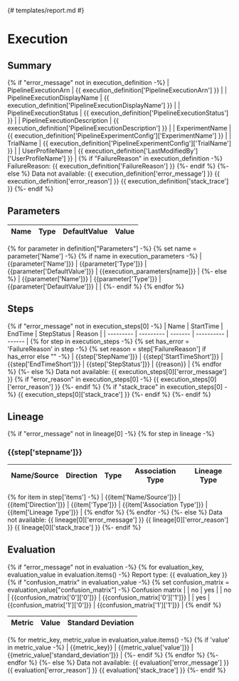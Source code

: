 {# templates/report.md #}

# Execution

## Summary

{% if "error_message" not in execution_definition  -%}
| PipelineExecutionArn | {{ execution_definition['PipelineExecutionArn'] }} |
| PipelineExecutionDisplayName | {{ execution_definition['PipelineExecutionDisplayName'] }} |
| PipelineExecutionStatus | {{ execution_definition['PipelineExecutionStatus'] }} |
| PipelineExecutionDescription | {{ execution_definition['PipelineExecutionDescription'] }} |
| ExperimentName | {{ execution_definition['PipelineExperimentConfig']['ExperimentName'] }} |
| TrialName | {{ execution_definition['PipelineExperimentConfig']['TrialName'] }} |
| UserProfileName | {{ execution_definition['LastModifiedBy']['UserProfileName'] }} |
{% if "FailureReason" in execution_definition  -%}
FailureReason: {{ execution_definition['FailureReason'] }}
{%- endif  %}
{%- else  %}
Data not available:
{{ execution_definition['error_message'] }}
{{ execution_definition['error_reason'] }}
{{ execution_definition['stack_trace'] }}
{%- endif  %}

## Parameters

| Name      | Type | DefaultValue | Value | 
| --------- | ---- | ------------ | ----- | 
{% for parameter in definition["Parameters"] -%}
{% set name = parameter['Name'] -%}
{% if name in execution_parameters -%}
| {{parameter['Name']}} | {{parameter['Type']}} | {{parameter['DefaultValue']}} | {{execution_parameters[name]}} |
{%- else  %}
| {{parameter['Name']}} | {{parameter['Type']}} | {{parameter['DefaultValue']}} |  |
{%- endif  %}
{% endfor %}

## Steps

{% if "error_message" not in execution_steps[0]  -%}
| Name      | StartTime | EndTime | StepStatus | Reason |
| --------- | --------- | ------- | ---------- | ------ |
{% for step in execution_steps -%}
{% set has_error = 'FailureReason' in step -%}
{% set reason = step['FailureReason'] if has_error else "" -%}
| {{step['StepName']}} | {{step['StartTimeShort']}} | {{step['EndTimeShort']}} | {{step['StepStatus']}} | {{reason}} |
{% endfor %}
{%- else  %}
Data not available:
{{ execution_steps[0]['error_message'] }}
{% if "error_reason" in execution_steps[0]  -%}
{{ execution_steps[0]['error_reason'] }}
{%- endif  %}
{% if "stack_trace" in execution_steps[0]  -%}
{{ execution_steps[0]['stack_trace'] }}
{%- endif  %}
{%- endif  %}

## Lineage

{% if "error_message" not in lineage[0]  -%}
{% for step in lineage -%}

### {{step['stepname']}}

| Name/Source   | Direction | Type | Association Type | Lineage Type |
| ------------- | --------- | ---- | ---------------- | ------------ |
{% for item in step['items']  -%}
| {{item['Name/Source']}} | {{item['Direction']}} | {{item['Type']}} | {{item['Association Type']}} | {{item['Lineage Type']}} |
{% endfor  %}
{% endfor -%}
{%- else  %}
Data not available:
{{ lineage[0]['error_message'] }}
{{ lineage[0]['error_reason'] }}
{{ lineage[0]['stack_trace'] }}
{%- endif  %}

## Evaluation

{% if "error_message" not in evaluation  -%}
{% for evaluation_key, evaluation_value in evaluation.items() -%}
Report type: {{ evaluation_key }}
{% if "confusion_matrix" in evaluation_value -%}
{% set confusion_matrix = evaluation_value["confusion_matrix"] -%}
Confusion matrix
|     | no | yes |
| no  | {{confusion_matrix['0']['0']}} | {{confusion_matrix['0']['1']}} |
| yes | {{confusion_matrix['1']['0']}} | {{confusion_matrix['1']['1']}} |
{% endif %}

| Metric   | Value | Standard Deviation |
| -------- | ----- | ------------------ |
{% for metric_key, metric_value in evaluation_value.items() -%}
{% if 'value' in metric_value -%}
| {{metric_key}} | {{metric_value['value']}} | {{metric_value['standard_deviation']}} |
{%- endif %}
{% endfor  %}
{%- endfor  %}
{%- else  %}
Data not available:
{{ evaluation['error_message'] }}
{{ evaluation['error_reason'] }}
{{ evaluation['stack_trace'] }}
{%- endif  %}
